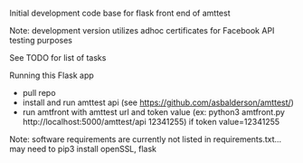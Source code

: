 Initial development code base for flask front end of amttest

Note: development version utilizes adhoc certificates for Facebook API testing
purposes

See TODO for list of tasks

Running this Flask app
- pull repo
- install and run amttest api (see https://github.com/asbalderson/amttest/)
- run amtfront with amttest url and token value (ex: python3 amtfront.py http://localhost:5000/amttest/api 12341255) if token value=12341255

Note: software requirements are currently not listed in requirements.txt...
may need to pip3 install openSSL, flask
